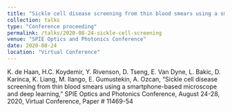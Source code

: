 ```yaml
---
title: "Sickle cell disease screening from thin blood smears using a smartphone-based microscope and deep learning"
collection: talks
type: "Conference proceeding"
permalink: /talks/2020-08-24-sickle-cell-screening
venue: "SPIE Optics and Photonics Conference"
date: 2020-08-24
location: "Virtual Conference"
---
```


K. de Haan, H.C. Koydemir, Y. Rivenson, D. Tseng, E. Van Dyne, L. Bakic, D. Karinca, K. Liang, M. Ilango, E. Gumustekin, A. Ozcan, “Sickle cell disease screening from thin blood smears using a smartphone-based microscope and deep learning,” SPIE Optics and Photonics Conference, August 24-28, 2020, Virtual Conference, Paper # 11469-54
